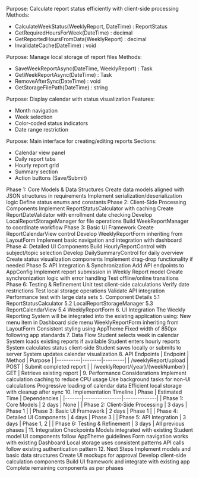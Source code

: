 Purpose: Calculate report status efficiently with client-side processing
Methods:
- CalculateWeekStatus(WeeklyReport, DateTime) : ReportStatus
- GetRequiredHoursForWeek(DateTime) : decimal
- GetReportedHoursFromData(WeeklyReport) : decimal
- InvalidateCache(DateTime) : void

Purpose: Manage local storage of report files
Methods:
- SaveWeekReportAsync(DateTime, WeeklyReport) : Task<bool>
- GetWeekReportAsync(DateTime) : Task<WeeklyReport>
- RemoveAfterSync(DateTime) : void
- GetStorageFilePath(DateTime) : string

Purpose: Display calendar with status visualization
Features:
- Month navigation
- Week selection
- Color-coded status indicators
- Date range restriction

Purpose: Main interface for creating/editing reports
Sections:
- Calendar view panel
- Daily report tabs
- Hourly report grid
- Summary section
- Action buttons (Save/Submit)

Phase 1: Core Models & Data Structures
Create data models aligned with JSON structures in requirements
Implement serialization/deserialization logic
Define status enums and constants
Phase 2: Client-Side Processing Components
Implement ReportStatusCalculator with caching
Create ReportDateValidator with enrollment date checking
Develop LocalReportStorageManager for file operations
Build WeekReportManager to coordinate workflow
Phase 3: Basic UI Framework
Create ReportCalendarView control
Develop WeeklyReportForm inheriting from LayoutForm
Implement basic navigation and integration with dashboard
Phase 4: Detailed UI Components
Build HourlyReportControl with subject/topic selection
Develop DailySummaryControl for daily overview
Create status visualization components
Implement drag-drop functionality if needed
Phase 5: API Integration & Synchronization
Add API endpoints to AppConfig
Implement report submission in Weekly Report model
Create synchronization logic with error handling
Test offline/online transitions
Phase 6: Testing & Refinement
Unit test client-side calculations
Verify date restrictions
Test local storage operations
Validate API integration
Performance test with large data sets
5. Component Details
5.1 ReportStatusCalculator
5.2 LocalReportStorageManager
5.3 ReportCalendarView
5.4 WeeklyReportForm
6. UI Integration
The Weekly Reporting System will be integrated into the existing application using:
New menu item in Dashboard side menu
WeeklyReportForm inheriting from LayoutForm
Consistent styling using AppTheme
Fixed width of 850px following app standards
7. Data Flow
Student selects week in calendar
System loads existing reports if available
Student enters hourly reports
System calculates status client-side
Student saves locally or submits to server
System updates calendar visualization
8. API Endpoints
| Endpoint | Method | Purpose |
|----------|--------|---------|
| /weeklyReport/upload | POST | Submit completed report |
| /weeklyReport/{year}/{weekNumber} | GET | Retrieve existing report |
9. Performance Considerations
Implement calculation caching to reduce CPU usage
Use background tasks for non-UI calculations
Progressive loading of calendar data
Efficient local storage with cleanup after sync
10. Implementation Timeline
| Phase | Estimated Time | Dependencies |
|-------|----------------|--------------|
| Phase 1: Core Models | 2 days | None |
| Phase 2: Client-Side Processing | 3 days | Phase 1 |
| Phase 3: Basic UI Framework | 2 days | Phase 1 |
| Phase 4: Detailed UI Components | 4 days | Phase 3 |
| Phase 5: API Integration | 3 days | Phase 1, 2 |
| Phase 6: Testing & Refinement | 3 days | All previous phases |
11. Integration Checkpoints
Models integrated with existing Student model
UI components follow AppTheme guidelines
Form navigation works with existing Dashboard
Local storage uses consistent patterns
API calls follow existing authentication pattern
12. Next Steps
Implement models and basic data structures
Create UI mockups for approval
Develop client-side calculation components
Build UI framework and integrate with existing app
Complete remaining components as per phases
